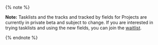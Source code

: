 {% note %}

**Note:** Tasklists and the tracks and tracked by fields for Projects are currently in private beta and subject to change. If you are interested in trying tasklists and using the new fields, you can join the [waitlist](https://aka.ms/tasklist-roadmap-signup).

{% endnote %}
